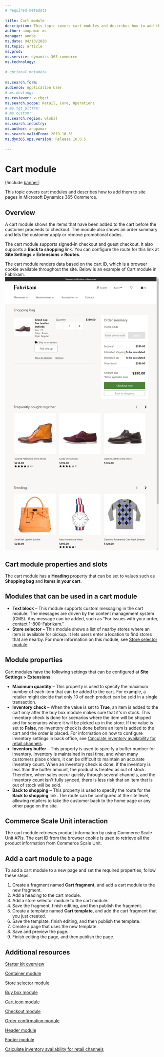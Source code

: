 ```yaml
---
# required metadata

title: Cart module
description: This topic covers cart modules and describes how to add them to site pages in Microsoft Dynamics 365 Commerce.
author: anupamar-ms
manager: annbe
ms.date: 04/13/2020
ms.topic: article
ms.prod: 
ms.service: dynamics-365-commerce
ms.technology: 

# optional metadata

ms.search.form:  
audience: Application User
# ms.devlang: 
ms.reviewer: v-chgri
ms.search.scope: Retail, Core, Operations
# ms.tgt_pltfrm: 
# ms.custom: 
ms.search.region: Global
ms.search.industry: 
ms.author: anupamar
ms.search.validFrom: 2019-10-31
ms.dyn365.ops.version: Release 10.0.5

---
```


# Cart module

[!include [banner](includes/banner.md)]

This topic covers cart modules and describes how to add them to site pages in Microsoft Dynamics 365 Commerce.

## Overview

A cart module shows the items that have been added to the cart before the customer proceeds to checkout. The module also shows an order summary and lets the customer apply or remove promotional codes.

The cart module supports signed-in checkout and guest checkout. It also supports a **Back to shopping** link. You can configure the route for this link at **Site Settings \> Extensions \> Routes**.

The cart module renders data based on the cart ID, which is a browser cookie available throughout the site. Below is an example of Cart module in Fabrikam.
![Example of a cart module](./media/cart2.PNG)

## Cart module properties and slots

The cart module has a **Heading** property that can be set to values such as **Shopping bag** and **Items in your cart**. 

## Modules that can be used in a cart module

- **Text block** – This module supports custom messaging in the cart module. The messages are driven by the content management system (CMS). Any message can be added, such as "For issues with your order, contact 1-800-Fabrikam."
- **Store selector** – This module shows a list of nearby stores where an item is available for pickup. It lets users enter a location to find stores that are nearby. For more information on this module, see [Store selector module](store-selector.md).


## Module properties

Cart modules have the following settings that can be configured at **Site Settings \> Extensions**:

- **Maximum quantity** – This property is used to specify the maximum number of each item that can be added to the cart. For example, a retailer might decide that only 10 of each product can be sold in a single transaction.
- **Inventory check** – When the value is set to **True**, an item is added to the cart only after the buy box module makes sure that it's in stock. This inventory check is done for scenarios where the item will be shipped and for scenarios where it will be picked up in the store. If the value is set to **False**, no inventory check is done before an item is added to the cart and the order is placed. For information on how to configure inventory settings in back office, see [Calculate inventory availability for retail channels](calculated-inventory-retail-channels.md).
- **Inventory buffer** – This property is used to specify a buffer number for inventory. Inventory is maintained in real time, and when many customers place orders, it can be difficult to maintain an accurate inventory count. When an inventory check is done, if the inventory is less than the buffer amount, the product is treated as out of stock. Therefore, when sales occur quickly through several channels, and the inventory count isn't fully synced, there is less risk that an item that is out of stock will be sold.
- **Back to shopping** – This property is used to specify the route for the **Back to shopping** link. The route can be configured at the site level, allowing retailers to take the customer back to the home page or any other page on the site.

## Commerce Scale Unit interaction

The cart module retrieves product information by using Commerce Scale Unit APIs. The cart ID from the browser cookie is used to retrieve all the product information from Commerce Scale Unit.

## Add a cart module to a page

To add a cart module to a new page and set the required properties, follow these steps.

1. Create a fragment named **Cart fragment**, and add a cart module to the new fragment.
1. Add a heading to the cart module.
1. Add a store selector module to the cart module.
1. Save the fragment, finish editing, and then publish the fragment.
1. Create a template named **Cart template**, and add the cart fragment that you just created.
1. Save the template, finish editing, and then publish the template.
1. Create a page that uses the new template.
1. Save and preview the page.
1. Finish editing the page, and then publish the page.

## Additional resources

[Starter kit overview](starter-kit-overview.md)

[Container module](add-container-module.md)

[Store selector module](store-selector.md)

[Buy box module](add-buy-box.md)

[Cart icon module](cart-icon-module.md)

[Checkout module](add-checkout-module.md)

[Order confirmation module](order-confirmation-module.md)

[Header module](author-header-module.md)

[Footer module](author-footer-module.md)

[Calculate inventory availability for retail channels](calculated-inventory-retail-channels.md)
